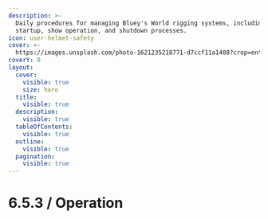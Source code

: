 ```yaml
---
description: >-
  Daily procedures for managing Bluey's World rigging systems, including
  startup, show operation, and shutdown processes.
icon: user-helmet-safety
cover: >-
  https://images.unsplash.com/photo-1621235218771-d7ccf11a1408?crop=entropy&cs=srgb&fm=jpg&ixid=M3wxOTcwMjR8MHwxfHNlYXJjaHwyfHxzdGFnZSUyMHRydXNzfGVufDB8fHx8MTc0Njc2MzcyN3ww&ixlib=rb-4.1.0&q=85
coverY: 0
layout:
  cover:
    visible: true
    size: hero
  title:
    visible: true
  description:
    visible: true
  tableOfContents:
    visible: true
  outline:
    visible: true
  pagination:
    visible: true
---
```


# 6.5.3 / Operation

